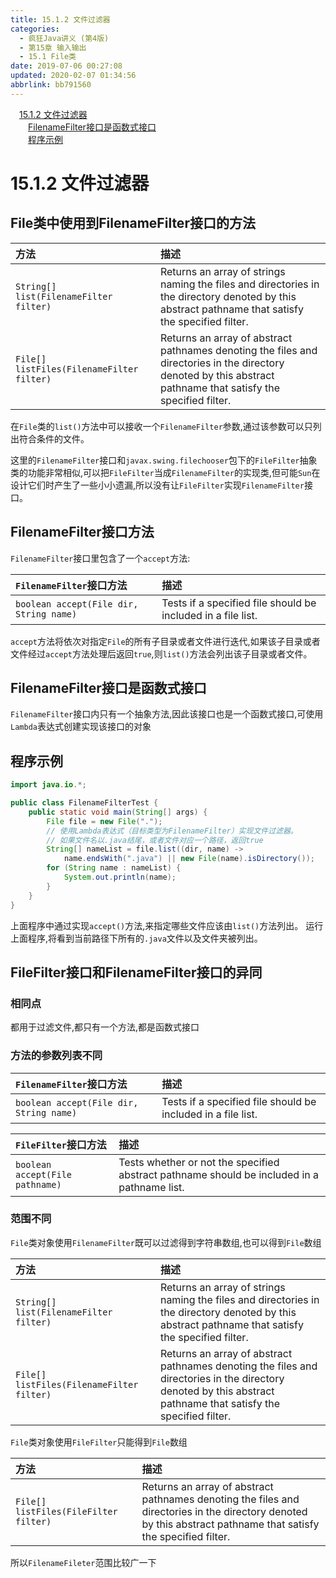 ```yaml
---
title: 15.1.2 文件过滤器
categories: 
  - 疯狂Java讲义 (第4版)
  - 第15章 输入输出
  - 15.1 File类
date: 2019-07-06 00:27:08
updated: 2020-02-07 01:34:56
abbrlink: bb791560
---
```

<div id='my_toc'><a href="/JavaReadingNotes/bb791560/#15-1-2-文件过滤器" class="header_1">15.1.2 文件过滤器</a>&nbsp;<br><a href="/JavaReadingNotes/bb791560/#FilenameFilter接口是函数式接口" class="header_2">FilenameFilter接口是函数式接口</a>&nbsp;<br><a href="/JavaReadingNotes/bb791560/#程序示例" class="header_2">程序示例</a>&nbsp;<br></div>
<style>.header_1{margin-left: 1em;}.header_2{margin-left: 2em;}.header_3{margin-left: 3em;}.header_4{margin-left: 4em;}.header_5{margin-left: 5em;}.header_6{margin-left: 6em;}</style>
<!--more-->
<script>if (navigator.platform.search('arm')==-1){document.getElementById('my_toc').style.display = 'none';}var e,p = document.getElementsByTagName('p');while (p.length>0) {e = p[0];e.parentElement.removeChild(e);}</script>

<!--end-->
# 15.1.2 文件过滤器

## File类中使用到FilenameFilter接口的方法

|方法|描述|
|:--|:--|
|`String[] list(FilenameFilter filter)`|Returns an array of strings naming the files and directories in the directory denoted by this abstract pathname that satisfy the specified filter.|
|`File[] listFiles(FilenameFilter filter)`|Returns an array of abstract pathnames denoting the files and directories in the directory denoted by this abstract pathname that satisfy the specified filter.|

在`File`类的`list()`方法中可以接收一个`FilenameFilter`参数,通过该参数可以只列出符合条件的文件。

这里的`FilenameFilter`接口和`javax.swing.filechooser`包下的`FileFilter`抽象类的功能非常相似,可以把`FileFilter`当成`FilenameFilter`的实现类,但可能`Sun`在设计它们时产生了一些小小遗漏,所以没有让`FileFilter`实现`FilenameFilter`接口。

## FilenameFilter接口方法

`FilenameFilter`接口里包含了一个`accept`方法:

|`FilenameFilter`接口方法|描述|
|:--|:--|
|`boolean accept(File dir, String name)`|Tests if a specified file should be included in a file list.|

`accept`方法将依次对指定`File`的所有子目录或者文件进行迭代,如果该子目录或者文件经过`accept`方法处理后返回`true`,则`list()`方法会列出该子目录或者文件。
## FilenameFilter接口是函数式接口
`FilenameFilter`接口内只有一个抽象方法,因此该接口也是一个函数式接口,可使用`Lambda`表达式创建实现该接口的对象

## 程序示例
```java
import java.io.*;

public class FilenameFilterTest {
    public static void main(String[] args) {
        File file = new File(".");
        // 使用Lambda表达式（目标类型为FilenameFilter）实现文件过滤器。
        // 如果文件名以.java结尾，或者文件对应一个路径，返回true
        String[] nameList = file.list((dir, name) -> 
            name.endsWith(".java") || new File(name).isDirectory());
        for (String name : nameList) {
            System.out.println(name);
        }
    }
}
```
上面程序中通过实现`accept()`方法,来指定哪些文件应该由`list()`方法列出。
运行上面程序,将看到当前路径下所有的`.java`文件以及文件夹被列出。

## FileFilter接口和FilenameFilter接口的异同

### 相同点
都用于过滤文件,都只有一个方法,都是函数式接口

### 方法的参数列表不同

|`FilenameFilter`接口方法|描述|
|:--|:--|
|`boolean accept(File dir, String name)`|Tests if a specified file should be included in a file list.|

|`FileFilter`接口方法|描述|
|:--|:--|
|`boolean accept(File pathname)`|Tests whether or not the specified abstract pathname should be included in a pathname list.|

### 范围不同
`File`类对象使用`FilenameFilter`既可以过滤得到字符串数组,也可以得到`File`数组

|方法|描述|
|:--|:--|
|`String[] list(FilenameFilter filter)`|Returns an array of strings naming the files and directories in the directory denoted by this abstract pathname that satisfy the specified filter.|
|`File[] listFiles(FilenameFilter filter)`|Returns an array of abstract pathnames denoting the files and directories in the directory denoted by this abstract pathname that satisfy the specified filter.|

`File`类对象使用`FileFilter`只能得到`File`数组

|方法|描述|
|:--|:--|
|`File[] listFiles(FileFilter filter)`|Returns an array of abstract pathnames denoting the files and directories in the directory denoted by this abstract pathname that satisfy the specified filter.|

所以`FilenameFileter`范围比较广一下